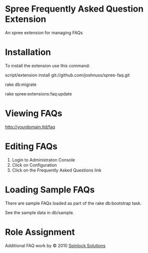 Spree Frequently Asked Question Extension
=========

An spree extension for managing FAQs

Installation
============

To install the extension use this command:

script/extension install git://github.com/joshnuss/spree-faq.git

rake db:migrate

rake spree:extensions:faq:update

Viewing FAQs
============

http://yourdomain.tld/faq

Editing FAQs
===========

1. Login to Administraton Console
2. Click on Configuration 
3. Click on the Frequently Asked Questions link

Loading Sample FAQs
=============

There are sample FAQs loaded as part of the rake db:bootstrap task.  

See the sample data in db/sample.

Role Assignment
=============

Additional FAQ work by &copy; 2010 [Spinlock Solutions][1]

[1]: http://www.spinlocksolutions.com/
